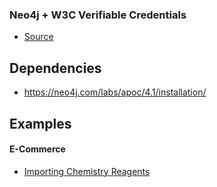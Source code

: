 ### Neo4j + W3C Verifiable Credentials

- [Source](https://github.com/OR13/neo-vc)

## Dependencies

- https://neo4j.com/labs/apoc/4.1/installation/

## Examples

#### E-Commerce

- [Importing Chemistry Reagents](https://or13.github.io/neo-vc/scenarios/e-commerce-chemistry-import/)
